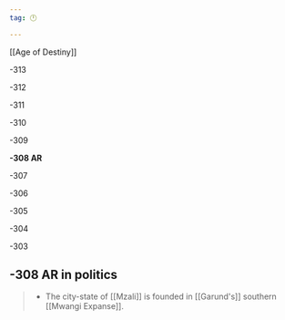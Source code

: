 ```yaml
---
tag: 🕛

---
```

[[Age of Destiny]]


-313

-312

-311

-310

-309

**-308 AR**

-307

-306

-305

-304

-303



## -308 AR in politics

>  - The city-state of [[Mzali]] is founded in [[Garund's]] southern [[Mwangi Expanse]].







